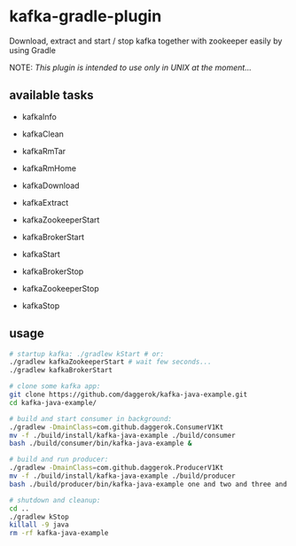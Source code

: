 # kafka-gradle-plugin
Download, extract and start / stop kafka together with zookeeper easily by using Gradle

NOTE: _This plugin is intended to use only in UNIX at the moment..._

## available tasks

- kafkaInfo
- kafkaClean
- kafkaRmTar
- kafkaRmHome

- kafkaDownload
- kafkaExtract

- kafkaZookeeperStart
- kafkaBrokerStart
- kafkaStart

- kafkaBrokerStop
- kafkaZookeeperStop
- kafkaStop

## usage

```bash
# startup kafka: ./gradlew kStart # or:
./gradlew kafkaZookeeperStart # wait few seconds...
./gradlew kafkaBrokerStart

# clone some kafka app:
git clone https://github.com/daggerok/kafka-java-example.git
cd kafka-java-example/

# build and start consumer in background:
./gradlew -DmainClass=com.github.daggerok.ConsumerV1Kt
mv -f ./build/install/kafka-java-example ./build/consumer
bash ./build/consumer/bin/kafka-java-example &

# build and run producer:
./gradlew -DmainClass=com.github.daggerok.ProducerV1Kt
mv -f ./build/install/kafka-java-example ./build/producer
bash ./build/producer/bin/kafka-java-example one and two and three and four...

# shutdown and cleanup:
cd .. 
./gradlew kStop
killall -9 java
rm -rf kafka-java-example
```
